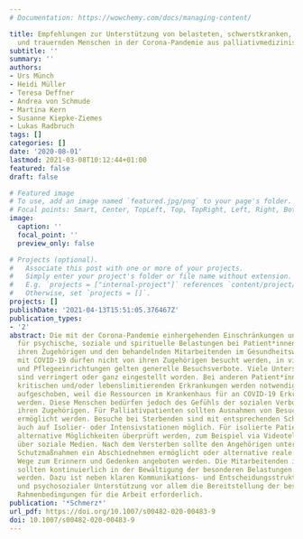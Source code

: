 ```yaml
---
# Documentation: https://wowchemy.com/docs/managing-content/

title: Empfehlungen zur Unterstützung von belasteten, schwerstkranken, sterbenden
  und trauernden Menschen in der Corona-Pandemie aus palliativmedizinischer Perspektive
subtitle: ''
summary: ''
authors:
- Urs Münch
- Heidi Müller
- Teresa Deffner
- Andrea von Schmude
- Martina Kern
- Susanne Kiepke-Ziemes
- Lukas Radbruch
tags: []
categories: []
date: '2020-08-01'
lastmod: 2021-03-08T10:12:44+01:00
featured: false
draft: false

# Featured image
# To use, add an image named `featured.jpg/png` to your page's folder.
# Focal points: Smart, Center, TopLeft, Top, TopRight, Left, Right, BottomLeft, Bottom, BottomRight.
image:
  caption: ''
  focal_point: ''
  preview_only: false

# Projects (optional).
#   Associate this post with one or more of your projects.
#   Simply enter your project's folder or file name without extension.
#   E.g. `projects = ["internal-project"]` references `content/project/deep-learning/index.md`.
#   Otherwise, set `projects = []`.
projects: []
publishDate: '2021-04-13T15:51:05.376467Z'
publication_types:
- '2'
abstract: Die mit der Corona-Pandemie einhergehenden Einschränkungen und Verbote sorgen
  für psychische, soziale und spirituelle Belastungen bei Patient*innen mit COVID-19,
  ihren Zugehörigen und den behandelnden Mitarbeitenden im Gesundheitswesen. Patient*innen
  mit COVID-19 dürfen nicht von ihren Zugehörigen besucht werden, in vielen Krankenhäusern
  und Pflegeeinrichtungen gelten generelle Besuchsverbote. Viele Unterstützungsangebote
  sind verringert oder ganz eingestellt worden. Bei anderen Patient*innen mit sehr
  kritischen und/oder lebenslimitierenden Erkrankungen werden notwendige Behandlungsmaßnahmen
  aufgeschoben, weil die Ressourcen im Krankenhaus für an COVID-19 Erkrankte freigehalten
  werden. Diese Menschen bedürfen jedoch des Gefühls der sozialen Verbundenheit mit
  ihren Zugehörigen. Für Palliativpatienten sollten Ausnahmen von Besuchsverboten
  ermöglicht werden. Besuche bei Sterbenden sind mit entsprechenden Schutzmaßnahmen
  auch auf Isolier- oder Intensivstationen möglich. Für isolierte Patient*innen sollten
  alternative Möglichkeiten überprüft werden, zum Beispiel via Videotelefonie oder
  über soziale Medien. Nach dem Versterben sollte den Angehörigen unter ausreichenden
  Schutzmaßnahmen ein Abschiednehmen ermöglicht oder alternative reale oder virtuelle
  Wege zum Erinnern und Gedenken angeboten werden. Die Mitarbeitenden in den Behandlungsteams
  sollten kontinuierlich in der Bewältigung der besonderen Belastungen unterstützt
  werden. Dazu ist neben klaren Kommunikations- und Entscheidungsstrukturen, Kommunikationsschulungen
  und psychosozialer Unterstützung vor allem die Bereitstellung der bestmöglichen
  Rahmenbedingungen für die Arbeit erforderlich.
publication: '*Schmerz*'
url_pdf: https://doi.org/10.1007/s00482-020-00483-9
doi: 10.1007/s00482-020-00483-9
---
```

